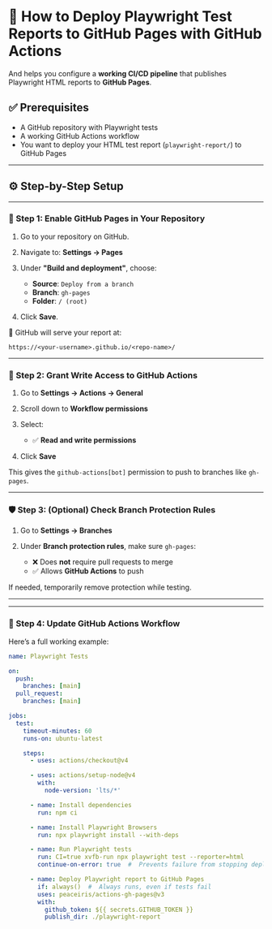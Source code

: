 
# 🧪 How to Deploy Playwright Test Reports to GitHub Pages with GitHub Actions

And helps you configure a **working CI/CD pipeline** that publishes Playwright HTML reports to **GitHub Pages**.


## ✅ Prerequisites

* A GitHub repository with Playwright tests
* A working GitHub Actions workflow
* You want to deploy your HTML test report (`playwright-report/`) to GitHub Pages

---

## ⚙️ Step-by-Step Setup

---

### 🔧 Step 1: Enable GitHub Pages in Your Repository

1. Go to your repository on GitHub.
2. Navigate to:
   **Settings → Pages**
3. Under **"Build and deployment"**, choose:

   * **Source**: `Deploy from a branch`
   * **Branch**: `gh-pages`
   * **Folder**: `/ (root)`
4. Click **Save**.

📌 GitHub will serve your report at:

```
https://<your-username>.github.io/<repo-name>/
```

---

### 🔐 Step 2: Grant Write Access to GitHub Actions

1. Go to **Settings → Actions → General**
2. Scroll down to **Workflow permissions**
3. Select:

   * ✅ **Read and write permissions**
4. Click **Save**

This gives the `github-actions[bot]` permission to push to branches like `gh-pages`.

---

### 🛡️ Step 3: (Optional) Check Branch Protection Rules

1. Go to **Settings → Branches**
2. Under **Branch protection rules**, make sure `gh-pages`:

   * ❌ Does **not** require pull requests to merge
   * ✅ Allows **GitHub Actions** to push

If needed, temporarily remove protection while testing.

---
---

### 🧪 Step 4: Update GitHub Actions Workflow

Here’s a full working example:

```yaml
name: Playwright Tests

on:
  push:
    branches: [main]
  pull_request:
    branches: [main]

jobs:
  test:
    timeout-minutes: 60
    runs-on: ubuntu-latest

    steps:
      - uses: actions/checkout@v4

      - uses: actions/setup-node@v4
        with:
          node-version: 'lts/*'

      - name: Install dependencies
        run: npm ci

      - name: Install Playwright Browsers
        run: npx playwright install --with-deps

      - name: Run Playwright tests
        run: CI=true xvfb-run npx playwright test --reporter=html
        continue-on-error: true  #  Prevents failure from stopping deployment

      - name: Deploy Playwright report to GitHub Pages
        if: always()  #  Always runs, even if tests fail
        uses: peaceiris/actions-gh-pages@v3
        with:
          github_token: ${{ secrets.GITHUB_TOKEN }}
          publish_dir: ./playwright-report
```

